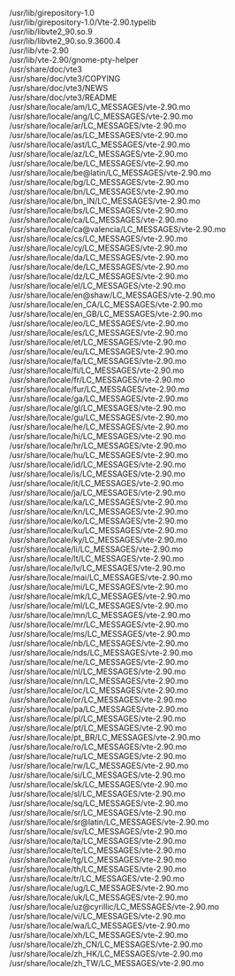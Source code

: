 /usr/lib/girepository-1.0  
/usr/lib/girepository-1.0/Vte-2.90.typelib  
/usr/lib/libvte2\_90.so.9  
/usr/lib/libvte2\_90.so.9.3600.4  
/usr/lib/vte-2.90  
/usr/lib/vte-2.90/gnome-pty-helper  
/usr/share/doc/vte3  
/usr/share/doc/vte3/COPYING  
/usr/share/doc/vte3/NEWS  
/usr/share/doc/vte3/README  
/usr/share/locale/am/LC\_MESSAGES/vte-2.90.mo  
/usr/share/locale/ang/LC\_MESSAGES/vte-2.90.mo  
/usr/share/locale/ar/LC\_MESSAGES/vte-2.90.mo  
/usr/share/locale/as/LC\_MESSAGES/vte-2.90.mo  
/usr/share/locale/ast/LC\_MESSAGES/vte-2.90.mo  
/usr/share/locale/az/LC\_MESSAGES/vte-2.90.mo  
/usr/share/locale/be/LC\_MESSAGES/vte-2.90.mo  
/usr/share/locale/be@latin/LC\_MESSAGES/vte-2.90.mo  
/usr/share/locale/bg/LC\_MESSAGES/vte-2.90.mo  
/usr/share/locale/bn/LC\_MESSAGES/vte-2.90.mo  
/usr/share/locale/bn\_IN/LC\_MESSAGES/vte-2.90.mo  
/usr/share/locale/bs/LC\_MESSAGES/vte-2.90.mo  
/usr/share/locale/ca/LC\_MESSAGES/vte-2.90.mo  
/usr/share/locale/ca@valencia/LC\_MESSAGES/vte-2.90.mo  
/usr/share/locale/cs/LC\_MESSAGES/vte-2.90.mo  
/usr/share/locale/cy/LC\_MESSAGES/vte-2.90.mo  
/usr/share/locale/da/LC\_MESSAGES/vte-2.90.mo  
/usr/share/locale/de/LC\_MESSAGES/vte-2.90.mo  
/usr/share/locale/dz/LC\_MESSAGES/vte-2.90.mo  
/usr/share/locale/el/LC\_MESSAGES/vte-2.90.mo  
/usr/share/locale/en@shaw/LC\_MESSAGES/vte-2.90.mo  
/usr/share/locale/en\_CA/LC\_MESSAGES/vte-2.90.mo  
/usr/share/locale/en\_GB/LC\_MESSAGES/vte-2.90.mo  
/usr/share/locale/eo/LC\_MESSAGES/vte-2.90.mo  
/usr/share/locale/es/LC\_MESSAGES/vte-2.90.mo  
/usr/share/locale/et/LC\_MESSAGES/vte-2.90.mo  
/usr/share/locale/eu/LC\_MESSAGES/vte-2.90.mo  
/usr/share/locale/fa/LC\_MESSAGES/vte-2.90.mo  
/usr/share/locale/fi/LC\_MESSAGES/vte-2.90.mo  
/usr/share/locale/fr/LC\_MESSAGES/vte-2.90.mo  
/usr/share/locale/fur/LC\_MESSAGES/vte-2.90.mo  
/usr/share/locale/ga/LC\_MESSAGES/vte-2.90.mo  
/usr/share/locale/gl/LC\_MESSAGES/vte-2.90.mo  
/usr/share/locale/gu/LC\_MESSAGES/vte-2.90.mo  
/usr/share/locale/he/LC\_MESSAGES/vte-2.90.mo  
/usr/share/locale/hi/LC\_MESSAGES/vte-2.90.mo  
/usr/share/locale/hr/LC\_MESSAGES/vte-2.90.mo  
/usr/share/locale/hu/LC\_MESSAGES/vte-2.90.mo  
/usr/share/locale/id/LC\_MESSAGES/vte-2.90.mo  
/usr/share/locale/is/LC\_MESSAGES/vte-2.90.mo  
/usr/share/locale/it/LC\_MESSAGES/vte-2.90.mo  
/usr/share/locale/ja/LC\_MESSAGES/vte-2.90.mo  
/usr/share/locale/ka/LC\_MESSAGES/vte-2.90.mo  
/usr/share/locale/kn/LC\_MESSAGES/vte-2.90.mo  
/usr/share/locale/ko/LC\_MESSAGES/vte-2.90.mo  
/usr/share/locale/ku/LC\_MESSAGES/vte-2.90.mo  
/usr/share/locale/ky/LC\_MESSAGES/vte-2.90.mo  
/usr/share/locale/li/LC\_MESSAGES/vte-2.90.mo  
/usr/share/locale/lt/LC\_MESSAGES/vte-2.90.mo  
/usr/share/locale/lv/LC\_MESSAGES/vte-2.90.mo  
/usr/share/locale/mai/LC\_MESSAGES/vte-2.90.mo  
/usr/share/locale/mi/LC\_MESSAGES/vte-2.90.mo  
/usr/share/locale/mk/LC\_MESSAGES/vte-2.90.mo  
/usr/share/locale/ml/LC\_MESSAGES/vte-2.90.mo  
/usr/share/locale/mn/LC\_MESSAGES/vte-2.90.mo  
/usr/share/locale/mr/LC\_MESSAGES/vte-2.90.mo  
/usr/share/locale/ms/LC\_MESSAGES/vte-2.90.mo  
/usr/share/locale/nb/LC\_MESSAGES/vte-2.90.mo  
/usr/share/locale/nds/LC\_MESSAGES/vte-2.90.mo  
/usr/share/locale/ne/LC\_MESSAGES/vte-2.90.mo  
/usr/share/locale/nl/LC\_MESSAGES/vte-2.90.mo  
/usr/share/locale/nn/LC\_MESSAGES/vte-2.90.mo  
/usr/share/locale/oc/LC\_MESSAGES/vte-2.90.mo  
/usr/share/locale/or/LC\_MESSAGES/vte-2.90.mo  
/usr/share/locale/pa/LC\_MESSAGES/vte-2.90.mo  
/usr/share/locale/pl/LC\_MESSAGES/vte-2.90.mo  
/usr/share/locale/pt/LC\_MESSAGES/vte-2.90.mo  
/usr/share/locale/pt\_BR/LC\_MESSAGES/vte-2.90.mo  
/usr/share/locale/ro/LC\_MESSAGES/vte-2.90.mo  
/usr/share/locale/ru/LC\_MESSAGES/vte-2.90.mo  
/usr/share/locale/rw/LC\_MESSAGES/vte-2.90.mo  
/usr/share/locale/si/LC\_MESSAGES/vte-2.90.mo  
/usr/share/locale/sk/LC\_MESSAGES/vte-2.90.mo  
/usr/share/locale/sl/LC\_MESSAGES/vte-2.90.mo  
/usr/share/locale/sq/LC\_MESSAGES/vte-2.90.mo  
/usr/share/locale/sr/LC\_MESSAGES/vte-2.90.mo  
/usr/share/locale/sr@latin/LC\_MESSAGES/vte-2.90.mo  
/usr/share/locale/sv/LC\_MESSAGES/vte-2.90.mo  
/usr/share/locale/ta/LC\_MESSAGES/vte-2.90.mo  
/usr/share/locale/te/LC\_MESSAGES/vte-2.90.mo  
/usr/share/locale/tg/LC\_MESSAGES/vte-2.90.mo  
/usr/share/locale/th/LC\_MESSAGES/vte-2.90.mo  
/usr/share/locale/tr/LC\_MESSAGES/vte-2.90.mo  
/usr/share/locale/ug/LC\_MESSAGES/vte-2.90.mo  
/usr/share/locale/uk/LC\_MESSAGES/vte-2.90.mo  
/usr/share/locale/uz@cyrillic/LC\_MESSAGES/vte-2.90.mo  
/usr/share/locale/vi/LC\_MESSAGES/vte-2.90.mo  
/usr/share/locale/wa/LC\_MESSAGES/vte-2.90.mo  
/usr/share/locale/xh/LC\_MESSAGES/vte-2.90.mo  
/usr/share/locale/zh\_CN/LC\_MESSAGES/vte-2.90.mo  
/usr/share/locale/zh\_HK/LC\_MESSAGES/vte-2.90.mo  
/usr/share/locale/zh\_TW/LC\_MESSAGES/vte-2.90.mo  
